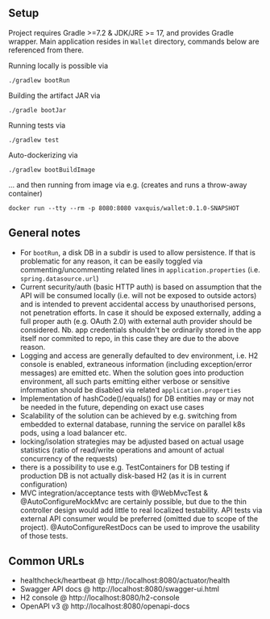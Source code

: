 Setup
-----

Project requires Gradle >=7.2 & JDK/JRE >= 17, and provides Gradle wrapper.
Main application resides in `Wallet` directory, commands below are referenced from there. 

Running locally is possible via

    ./gradlew bootRun

Building the artifact JAR via

    ./gradle bootJar

Running tests via

    ./gradlew test

Auto-dockerizing via

    ./gradlew bootBuildImage

... and then running from image via e.g. (creates and runs a throw-away container)

    docker run --tty --rm -p 8080:8080 vaxquis/wallet:0.1.0-SNAPSHOT
        

General notes
-------------
* For `bootRun`, a disk DB in a subdir is used to allow persistence. If that is problematic 
for any reason, it can be easily toggled via commenting/uncommenting related lines
in `application.properties` (i.e. `spring.datasource.url`)
* Current security/auth (basic HTTP auth) is based on assumption that the API will be consumed
locally (i.e. will not be exposed to outside actors) and is intended to prevent accidental 
access by unauthorised persons, not penetration efforts. In case it should be exposed
externally, adding a full proper auth (e.g. OAuth 2.0) with external auth provider should be
considered.
Nb. app credentials shouldn't be ordinarily stored in the app itself nor commited to repo,
in this case they are due to the above reason.
* Logging and access are generally defaulted to dev environment, i.e. H2 console is enabled,
extraneous information (including exception/error messages) are emitted etc. When the solution
goes into production environment, all such parts emitting either verbose or sensitive
information should be disabled via related `application.properties`
* Implementation of hashCode()/equals() for DB entities may or may not be needed in the future,
depending on exact use cases
* Scalability of the solution can be achieved by e.g. switching from embedded to external
database, running the service on parallel k8s pods, using a load balancer etc. 
* locking/isolation strategies may be adjusted based on actual usage statistics
(ratio of read/write operations and amount of actual concurrency of the requests)
* there is a possibility to use e.g. TestContainers for DB testing if production DB is not
actually disk-based H2 (as it is in current configuration)
* MVC integration/acceptance tests with @WebMvcTest & @AutoConfigureMockMvc are certainly
possible, but due to the thin controller design would add little to real localized testability.
API tests via external API consumer would be preferred (omitted due to scope of the project).
@AutoConfigureRestDocs can be used to improve the usability of those tests. 

Common URLs
-----------

* healthcheck/heartbeat @ http://localhost:8080/actuator/health
* Swagger API docs @ http://localhost:8080/swagger-ui.html
* H2 console @ http://localhost:8080/h2-console
* OpenAPI v3 @ http://localhost:8080/openapi-docs
